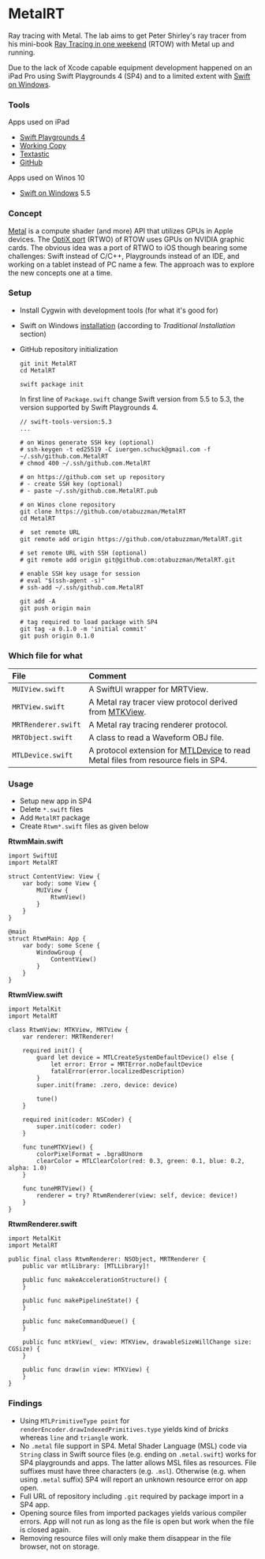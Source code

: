 # MetalRT
Ray tracing with Metal. The lab aims to get Peter Shirley's ray tracer from his mini-book [Ray Tracing in one weekend](https://github.com/RayTracing/raytracing.github.io/) (RTOW) with Metal up and running.

Due to the lack of Xcode capable equipment development happened on an iPad Pro using Swift Playgrounds 4 (SP4) and to a limited extent with [Swift on Windows](https://www.swift.org/blog/swift-on-windows/).

### Tools
Apps used on iPad
- [Swift Playgrounds 4](https://apps.apple.com/de/app/swift-playgrounds/id908519492)
- [Working Copy](https://workingcopyapp.com/)
- [Textastic](https://www.textasticapp.com/)
- [GitHub](https://apps.apple.com/us/app/github/id1477376905)

Apps used on Winos 10
- [Swift on Windows](https://www.swift.org/blog/swift-on-windows/) 5.5

### Concept
[Metal](https://developer.apple.com/metal/) is a compute shader (and more) API that utilizes GPUs in Apple devices. The [OptiX port](https://github.com/otabuzzman/RTXplay/tree/main/optx) (RTWO) of RTOW uses GPUs on NVIDIA graphic cards. The obvious idea was a port of RTWO to iOS though bearing some challenges: Swift instead of C/C++, Playgrounds instead of an IDE, and working on a tablet instead of PC name a few. The approach was to explore the new concepts one at a time.

### Setup
- Install Cygwin with development tools (for what it's good for)
- Swift on Windows [installation](https://www.swift.org/getting-started/) (according to *Traditional Installation* section)
- GitHub repository initialization

  ```
  git init MetalRT
  cd MetalRT

  swift package init
  ```
  In first line of `Package.swift` change Swift version from 5.5 to 5.3, the version supported by Swift Playgrounds 4.

  ```
  // swift-tools-version:5.3
  ...
  ```
  ```
  # on Winos generate SSH key (optional)
  # ssh-keygen -t ed25519 -C iuergen.schuck@gmail.com -f ~/.ssh/github.com.MetalRT
  # chmod 400 ~/.ssh/github.com.MetalRT

  # on https://github.com set up repository
  # - create SSH key (optional)
  # - paste ~/.ssh/github.com.MetalRT.pub

  # on Winos clone repository
  git clone https://github.com/otabuzzman/MetalRT
  cd MetalRT

  #  set remote URL
  git remote add origin https://github.com/otabuzzman/MetalRT.git

  # set remote URL with SSH (optional)
  # git remote add origin git@github.com:otabuzzman/MetalRT.git

  # enable SSH key usage for session
  # eval "$(ssh-agent -s)"
  # ssh-add ~/.ssh/github.com.MetalRT

  git add -A
  git push origin main

  # tag required to load package with SP4
  git tag -a 0.1.0 -m 'initial commit'
  git push origin 0.1.0
  ```

### Which file for what
|File|Comment|
|:---|:------|
|`MUIView.swift`|A SwiftUI wrapper for MRTView.|
|`MRTView.swift`|A Metal ray tracer view protocol derived from [MTKView](https://developer.apple.com/documentation/metalkit/mtkview).|
|`MRTRenderer.swift`|A Metal ray tracing renderer protocol.|
|`MRTObject.swift`|A class to read a Waveform OBJ file.|
|`MTLDevice.swift`|A protocol extension for [MTLDevice](https://developer.apple.com/documentation/metal/mtldevice) to read Metal files from resource fiels in SP4.|

### Usage
- Setup new app in SP4
- Delete `*.swift` files
- Add `MetalRT` package
- Create `Rtwm*.swift` files as given below

**RtwmMain.swift**
  ```
  import SwiftUI
  import MetalRT

  struct ContentView: View {
      var body: some View {
          MUIView {
              RtwmView()
          }
      }
  }

  @main
  struct RtwmMain: App {
      var body: some Scene {
          WindowGroup {
              ContentView()
          }
      }
  }
  ```

**RtwmView.swift**
  ```
  import MetalKit
  import MetalRT

  class RtwmView: MTKView, MRTView {
      var renderer: MRTRenderer!

      required init() {
          guard let device = MTLCreateSystemDefaultDevice() else {
              let error: Error = MRTError.noDefaultDevice
              fatalError(error.localizedDescription)
          }
          super.init(frame: .zero, device: device)

          tune()
      }

      required init(coder: NSCoder) {
          super.init(coder: coder)
      }

      func tuneMTKView() {
          colorPixelFormat = .bgra8Unorm
          clearColor = MTLClearColor(red: 0.3, green: 0.1, blue: 0.2, alpha: 1.0)
      }

      func tuneMRTView() {
          renderer = try? RtwmRenderer(view: self, device: device!)
      }
  }
  ```

**RtwmRenderer.swift**
  ```
  import MetalKit
  import MetalRT

  public final class RtwmRenderer: NSObject, MRTRenderer {
      public var mtlLibrary: [MTLLibrary]!

      public func makeAccelerationStructure() {
      }

      public func makePipelineState() {
      }

      public func makeCommandQueue() {
      }

      public func mtkView(_ view: MTKView, drawableSizeWillChange size: CGSize) {
      }

      public func draw(in view: MTKView) {
      }
  }
  ```

### Findings
- Using `MTLPrimitiveType point` for `renderEncoder.drawIndexedPrimitives.type` yields kind of *bricks* whereas `line` and `triangle` work.
- No `.metal` file support in SP4. Metal Shader Language (MSL) code via `String` class in Swift source files (e.g. ending on `.metal.swift`) works for SP4 playgrounds and apps. The latter allows MSL files as resources. File suffixes must have three characters (e.g. `.msl`). Otherwise (e.g. when using `.metal` suffix) SP4 will report an unknown resource error on app open.
- Full URL of repository including `.git` required by package import in a SP4 app.
- Opening source files from imported packages yields various compiler errors. App will not run as long as the file is open but work when the file is closed again.
- Removing resource files will only make them disappear in the file browser, not on storage.
